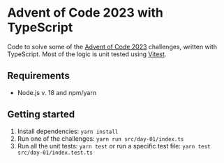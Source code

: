 # Advent of Code 2023 with TypeScript

Code to solve some of the [Advent of Code 2023](https://adventofcode.com/2023) challenges, written with TypeScript. Most of the logic is unit tested using [Vitest](https://vitest.dev/).

## Requirements

- Node.js v. 18 and npm/yarn

## Getting started

1. Install dependencies: `yarn install`
2. Run one of the challenges: `yarn run src/day-01/index.ts`
3. Run all the unit tests: `yarn test` or run a specific test file: `yarn test src/day-01/index.test.ts`
